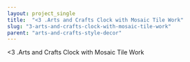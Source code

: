 ```yaml
---
layout: project_single
title:  "<3 .Arts and Crafts Clock with Mosaic Tile Work"
slug: "3-arts-and-crafts-clock-with-mosaic-tile-work"
parent: "arts-and-crafts-style-decor"
---
```

<3 .Arts and Crafts Clock with Mosaic Tile Work